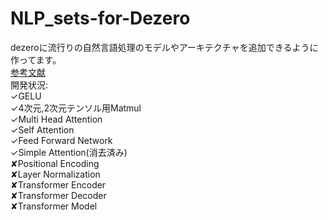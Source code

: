 # NLP_sets-for-Dezero
dezeroに流行りの自然言語処理のモデルやアーキテクチャを追加できるように作ってます。<br>
[参考文献](https://qiita.com/halhorn/items/c91497522be27bde17ce)<br>
開発状況:<br>
✓GELU<br>
✓4次元,2次元テンソル用Matmul<br>
✓Multi Head Attention<br>
✓Self Attention<br>
✓Feed Forward Network<br>
✓Simple Attention(消去済み)<br>
✘Positional Encoding<br>
✘Layer Normalization<br>
✘Transformer Encoder<br>
✘Transformer Decoder<br>
✘Transformer Model<br>
